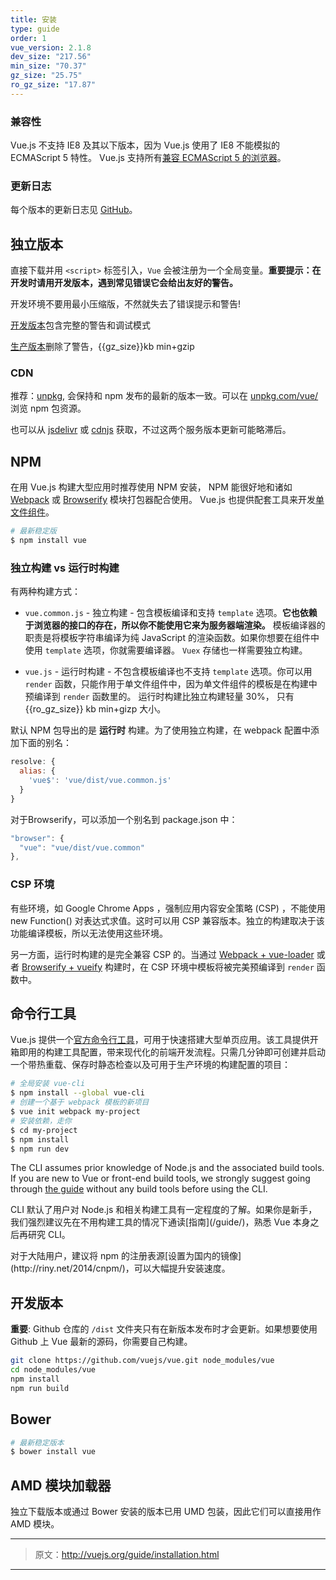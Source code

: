 ```yaml
---
title: 安装
type: guide
order: 1
vue_version: 2.1.8
dev_size: "217.56"
min_size: "70.37"
gz_size: "25.75"
ro_gz_size: "17.87"
---
```


### 兼容性

Vue.js 不支持 IE8 及其以下版本，因为 Vue.js 使用了 IE8 不能模拟的 ECMAScript 5 特性。 Vue.js 支持所有[兼容 ECMAScript 5 的浏览器](http://caniuse.com/#feat=es5)。

### 更新日志

每个版本的更新日志见 [GitHub](https://github.com/vuejs/vue/releases)。

## 独立版本

直接下载并用 `<script>` 标签引入，`Vue` 会被注册为一个全局变量。**重要提示：在开发时请用开发版本，遇到常见错误它会给出友好的警告。**

<p class="tip">开发环境不要用最小压缩版，不然就失去了错误提示和警告!</p>

<div id="downloads">
<a class="button" href="http://vuejs.org/js/vue.js" download>开发版本</a><span class="light info">包含完整的警告和调试模式</span>

<a class="button" href="http://vuejs.org/js/vue.min.js" download>生产版本</a><span class="light info">删除了警告，{{gz_size}}kb min+gzip</span>
</div>

### CDN


推荐：[unpkg](https://unpkg.com/vue/dist/vue.js), 会保持和 npm 发布的最新的版本一致。可以在 [unpkg.com/vue/](https://unpkg.com/vue/) 浏览 npm 包资源。

也可以从 [jsdelivr](//cdn.jsdelivr.net/vue/{{vue_version}}/vue.js) 或 [cdnjs](//cdnjs.cloudflare.com/ajax/libs/vue/{{vue_version}}/vue.js) 获取，不过这两个服务版本更新可能略滞后。

## NPM


在用 Vue.js 构建大型应用时推荐使用 NPM 安装， NPM 能很好地和诸如 [Webpack](http://webpack.github.io/) 或 [Browserify](http://browserify.org/) 模块打包器配合使用。 Vue.js 也提供配套工具来开发[单文件组件](single-file-components.html)。


``` bash
# 最新稳定版
$ npm install vue
```

### 独立构建 vs 运行时构建

有两种构建方式：

- `vue.common.js` - 独立构建 - 包含模板编译和支持 `template` 选项。**它也依赖于浏览器的接口的存在，所以你不能使用它来为服务器端渲染。** 模板编译器的职责是将模板字符串编译为纯 JavaScript 的渲染函数。如果你想要在组件中使用 `template` 选项，你就需要编译器。 `Vuex` 存储也一样需要独立构建。

- `vue.js` - 运行时构建 - 不包含模板编译也不支持 `template` 选项。你可以用 `render` 函数，只能作用于单文件组件中，因为单文件组件的模板是在构建中预编译到 `render` 函数里的。 运行时构建比独立构建轻量 30%， 只有 {{ro_gz_size}} kb min+gizp 大小。

默认 NPM 包导出的是 **运行时** 构建。为了使用独立构建，在 webpack 配置中添加下面的别名：

``` js
resolve: {
  alias: {
    'vue$': 'vue/dist/vue.common.js'
  }
}
```

对于Browserify，可以添加一个别名到 package.json 中：

``` js
"browser": {
  "vue": "vue/dist/vue.common"
},
```

### CSP 环境

有些环境，如 Google Chrome Apps ，强制应用内容安全策略 (CSP) ，不能使用 new Function() 对表达式求值。这时可以用 CSP 兼容版本。独立的构建取决于该功能编译模板，所以无法使用这些环境。


另一方面，运行时构建的是完全兼容 CSP 的。当通过 [Webpack + vue-loader](https://github.com/vuejs-templates/webpack-simple) 或者 [Browserify + vueify](https://github.com/vuejs-templates/browserify-simple) 构建时，在 CSP 环境中模板将被完美预编译到 `render` 函数中。

## 命令行工具

Vue.js 提供一个[官方命令行工具](https://github.com/vuejs/vue-cli)，可用于快速搭建大型单页应用。该工具提供开箱即用的构建工具配置，带来现代化的前端开发流程。只需几分钟即可创建并启动一个带热重载、保存时静态检查以及可用于生产环境的构建配置的项目：

``` bash
# 全局安装 vue-cli
$ npm install --global vue-cli
# 创建一个基于 webpack 模板的新项目
$ vue init webpack my-project
# 安装依赖，走你
$ cd my-project
$ npm install
$ npm run dev
```
<p class="tip">The CLI assumes prior knowledge of Node.js and the associated build tools. If you are new to Vue or front-end build tools, we strongly suggest going through <a href="./">the guide</a> without any build tools before using the CLI.</p>

<p class="tip">CLI 默认了用户对 Node.js 和相关构建工具有一定程度的了解。如果你是新手，我们强烈建议先在不用构建工具的情况下通读[指南](/guide/)，熟悉 Vue 本身之后再研究 CLI。</p>

<p class="tip">对于大陆用户，建议将 npm 的注册表源[设置为国内的镜像](http://riny.net/2014/cnpm/)，可以大幅提升安装速度。</p>

## 开发版本

**重要**: Github 仓库的 `/dist` 文件夹只有在新版本发布时才会更新。如果想要使用 Github 上 Vue 最新的源码，你需要自己构建。

``` bash
git clone https://github.com/vuejs/vue.git node_modules/vue
cd node_modules/vue
npm install
npm run build
```

## Bower

``` bash
# 最新稳定版本
$ bower install vue
```

## AMD 模块加载器

独立下载版本或通过 Bower 安装的版本已用 UMD 包装，因此它们可以直接用作 AMD 模块。

***

> 原文：http://vuejs.org/guide/installation.html

***
